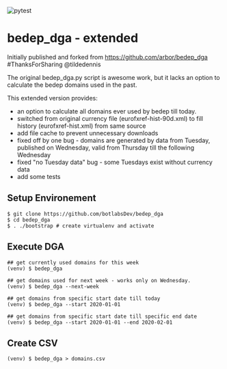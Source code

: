 ![pytest](https://github.com/botlabsDev/bedep_dga/workflows/pytest/badge.svg)
# bedep_dga - extended 
 
Initially published and forked from https://github.com/arbor/bedep_dga #ThanksForSharing @tildedennis

The original bedep_dga.py script is awesome work, but it lacks an option to calculate the bedep 
domains used in the past.

This extended version provides:
* an option to calculate all domains ever used by bedep till today.
* switched from original currency file (eurofxref-hist-90d.xml) to fill history (eurofxref-hist.xml) from same source
* add file cache to prevent unnecessary downloads 
* fixed off by one bug - domains are generated by data from Tuesday, published on Wednesday, valid from Thursday till 
  the following Wednesday   
* fixed "no Tuesday data" bug - some Tuesdays exist without currency data
* add some tests
  




## Setup Environement
```shell script
$ git clone https://github.com/botlabsDev/bedep_dga
$ cd bedep_dga
$ . ./bootstrap # create virtualenv and activate 
```


## Execute DGA

```shell script
## get currently used domains for this week
(venv) $ bedep_dga

## get domains used for next week - works only on Wednesday. 
(venv) $ bedep_dga --next-week

## get domains from specific start date till today 
(venv) $ bedep_dga --start 2020-01-01

## get domains from specific start date till specific end date
(venv) $ bedep_dga --start 2020-01-01 --end 2020-02-01
```

## Create CSV

```shell script
(venv) $ bedep_dga > domains.csv
```


